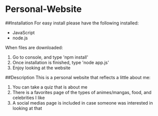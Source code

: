 # Personal-Website
##Installation
For easy install please have the following installed:
- JavaScript
- node.js

When files are downloaded:
1. Go to console, and type 'npm install'
2. Once installation is finished, type 'node app.js'
3. Enjoy looking at the website

##Description
This is a personal website that reflects a little about me:
1. You can take a quiz that is about me
2. There is a favorites page of the types of animes/mangas, food, and celebrities I like
3. A social medias page is included in case someone was interested in looking at that